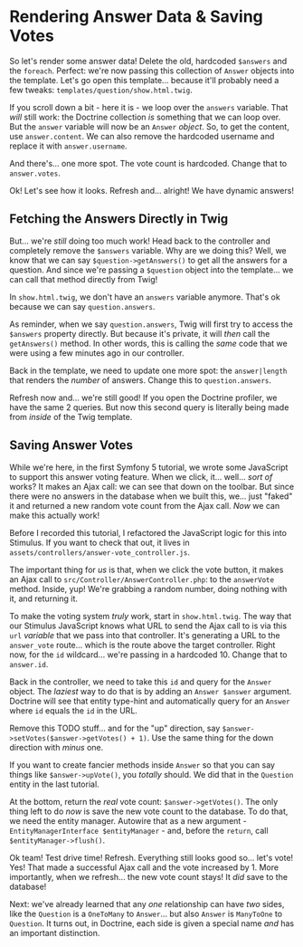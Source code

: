 # Rendering Answer Data & Saving Votes

So let's render some answer data! Delete the old, hardcoded `$answers` and the
`foreach`. Perfect: we're now passing this collection of `Answer` objects
into the template. Let's go open this template... because it'll probably need
a few tweaks: `templates/question/show.html.twig`.

If you scroll down a bit - here it is - we loop over the `answers` variable. That
*will* still work: the Doctrine collection *is* something that we can loop over.
But the `answer` variable will now be an `Answer` *object*. So, to get the content,
use `answer.content`. We can also remove the hardcoded username and replace it
with `answer.username`.

And there's... one more spot. The vote count is hardcoded. Change that to
`answer.votes`.

Ok! Let's see how it looks. Refresh and... alright! We have dynamic answers!

## Fetching the Answers Directly in Twig

But... we're *still* doing too much work! Head back to the controller and completely
remove the `$answers` variable. Why are we doing this? Well, we know that we can
say `$question->getAnswers()` to get all the answers for a question. And since we're
passing a `$question` object into the template... we can call that method directly
from Twig!

In `show.html.twig`, we don't have an `answers` variable anymore. That's ok because
we can say `question.answers`.

As reminder, when we say `question.answers`, Twig will first try to access the
`$answers` property directly. But because it's private, it will *then* call the
`getAnswers()` method. In other words, this is calling the *same* code that we
were using a few minutes ago in our controller.

Back in the template, we need to update one more spot: the `answer|length` that
renders the *number* of answers. Change this to `question.answers`.

Refresh now and... we're still good! If you open the Doctrine profiler, we have
the same 2 queries. But now this second query is literally being made from
*inside* of the Twig template.

## Saving Answer Votes

While we're here, in the first Symfony 5 tutorial, we wrote some JavaScript
to support this answer voting feature. When we click, it... well... *sort of*
works? It makes an Ajax call: we can see that down on the toolbar. But since
there were no answers in the database when we built this, we... just "faked" it
and returned a new random vote count from the Ajax call. *Now* we can make this
actually work!

Before I recorded this tutorial, I refactored the JavaScript logic for this into
Stimulus. If you want to check that out, it lives in
`assets/controllers/answer-vote_controller.js`.

The important thing for *us* is that, when we click the vote button, it makes an
Ajax call to `src/Controller/AnswerController.php`: to the `answerVote` method.
Inside, yup! We're grabbing a random number, doing nothing with it, and returning
it.

To make the voting system *truly* work, start in `show.html.twig`. The way that
our Stimulus JavaScript knows what URL to send the Ajax call to is via this
`url` *variable* that we pass into that controller. It's generating a URL to the
`answer_vote` route... which is the route above the target controller. Right now,
for the `id` wildcard... we're passing in a hardcoded 10. Change that to `answer.id`.

Back in the controller, we need to take this `id` and query for the `Answer` object.
The *laziest* way to do that is by adding an `Answer $answer` argument. Doctrine will
see that entity type-hint and automatically query for an `Answer` where `id`
equals the `id` in the URL.

Remove this TODO stuff... and for the "up" direction, say
`$answer->setVotes($answer->getVotes() + 1)`. Use the same thing for the down
direction with *minus* one.

If you want to create fancier methods inside `Answer` so that you can say things
like `$answer->upVote()`, you *totally* should. We did that in the `Question`
entity in the last tutorial.

At the bottom, return the *real* vote count: `$answer->getVotes()`. The only thing
left to do *now* is save the new vote count to the database. To do that, we
need the entity manager. Autowire that as a new argument -
`EntityManagerInterface $entityManager` - and, before the `return`, call
`$entityManager->flush()`.

Ok team! Test drive time! Refresh. Everything still looks good so... let's vote!
Yes! That made a successful Ajax call and the vote increased by 1. More importantly,
when we refresh... the new vote count stays! It *did* save to the database!

Next: we've already learned that any *one* relationship can have *two* sides,
like the `Question` is a `OneToMany` to `Answer`... but also `Answer` is `ManyToOne`
to `Question`. It turns out, in Doctrine, each side is given a special name *and*
has an important distinction.

